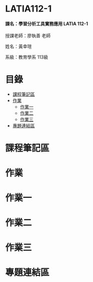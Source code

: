 # LATIA112-1

#### 課名：學習分析工具實務應用 LATIA 112-1

授課老師：廖執善 老師

姓名：黃幸瑄

系級：教育學系 113級

# 目錄
* [課程筆記區](https://github.com/40900114E/LATIA112-1/tree/main#%E8%AA%B2%E7%A8%8B%E7%AD%86%E8%A8%98%E5%8D%80)
* [作業](https://github.com/40900114E/LATIA112-1/tree/main#%E4%BD%9C%E6%A5%AD)
    * [作業一](https://github.com/40900114E/LATIA112-1/blob/main/README.md#%E4%BD%9C%E6%A5%AD%E4%B8%80)
    * [作業二](https://github.com/40900114E/LATIA112-1/blob/main/README.md#%E4%BD%9C%E6%A5%AD%E4%BA%8C)
    * [作業三](https://github.com/40900114E/LATIA112-1/tree/main#%E4%BD%9C%E6%A5%AD%E4%B8%89)
* [專題連結區]()
# 課程筆記區
# 作業
# 作業一
# 作業二
# 作業三
# 專題連結區
